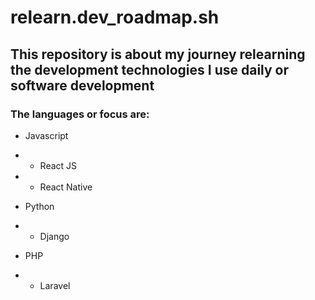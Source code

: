 # relearn.dev_roadmap.sh

## This repository is about my journey relearning the development technologies I use daily or software development



### The languages or focus are:
- Javascript
- - React JS
- - React Native

- Python
- - Django

- PHP
- - Laravel